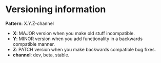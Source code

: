 # Versioning information

**Pattern**: X.Y.Z-channel

- **X**: MAJOR version when you make old stuff incompatible.
- **Y**: MINOR version when you add functionality in a backwards compatible manner.
- **Z**: PATCH version when you make backwards compatible bug fixes.
- **channel**: dev, beta, stable.
